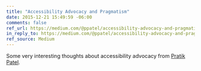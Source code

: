 ```yaml
---
title: "Accessibility Advocacy and Pragmatism"
date: 2015-12-21 15:49:59 -06:00
comments: false
ref_url: https://medium.com/@ppatel/accessibility-advocacy-and-pragmatism-f848602155ae#.pv2p17sgi
in_reply_to: https://medium.com/@ppatel/accessibility-advocacy-and-pragmatism-f848602155ae#.pv2p17sgi
ref_source: Medium
---
```


Some very interesting thoughts about accessibility advocacy from [Pratik Patel](https://twitter.com/ppatel).